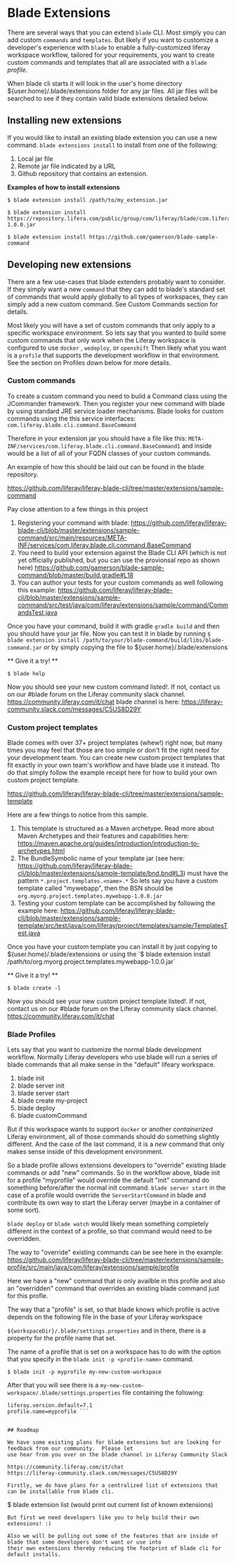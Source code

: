 # Blade Extensions

There are several ways that you can extend `blade` CLI.  Most simply you can add custom `commands` and `templates`.
But likely if you want to customize a developer's experience with `blade`  to enable a fully-customized liferay workspace
workflow, tailored for your requirements, you want to create custom commands and templates that all are associated
with a `blade` _profile_.

When blade cli starts it will look in the user's home directory ${user.home}/.blade/extensions folder for any jar files.
All jar files will be searched to see if they contain valid blade extensions detailed below.

## Installing new extensions

If you would like to install an existing blade extension you can use a new command. `blade extensions install` to install from one of the following:

1. Local jar file
2. Remote jar file indicated by a URL
3. Github repository that contains an extension.

**Examples of how to install extensions**

```
$ blade extension install /path/to/my_extension.jar
```

```
$ blade extension install https://repository.lifera.com/public/group/com/liferay/blade/com.liferay.blade.extension/1.0.0/com.liferay.blade.extension-1.0.0.jar
```

```
$ blade extension install https://github.com/gamerson/blade-sample-command
```

## Developing new extensions

There are a few use-cases that blade extenders probably want to consider.  If they simply want a new `command` that they
can add to blade's standard set of commands that would apply globally to all types of workspaces, they can simply
add a new custom command.  See Custom Commands section for details.

Most likely you will have a set of custom commands that only apply to a specific workspace environment.  So lets say
that you wanted to build some custom commands that only work when the Liferay workspace is configured to use `docker`
, `wedeploy`, or `openshift`  Then likely what you want is a `profile` that supports the development workflow in that
environment.  See the section on Profiles down below for more details.

### Custom commands

To create a custom command you need to build a Command class using the JCommander framework.  Then you register your
new command with blade by using standard JRE service loader mechanisms.  Blade looks for custom commands using
the this service interfaces: `com.liferay.blade.cli.command.BaseCommand`

Therefore in your extension jar you should have a file like this: `META-INF/services/com.liferay.blade.cli.command.BaseCommand1` and inside would be a list of all of your FQDN classes of your custom commands.

An example of how this should be laid out can be found in the blade repository.

https://github.com/liferay/liferay-blade-cli/tree/master/extensions/sample-command

Pay close attention to a few things in this project

1. Registering your command with blade: https://github.com/liferay/liferay-blade-cli/blob/master/extensions/sample-command/src/main/resources/META-INF/services/com.liferay.blade.cli.command.BaseCommand
2. You need to build your extension against the Blade CLI API (which is not yet officially published, but you can use the provionsal repo as shown here)
https://github.com/gamerson/blade-sample-command/blob/master/build.gradle#L18
3. You can author your tests for your custom commands as well following this example: https://github.com/liferay/liferay-blade-cli/blob/master/extensions/sample-command/src/test/java/com/liferay/extensions/sample/command/CommandsTest.java

Once you have your command, build it with gradle `gradle build` and then you should have your jar file.  Now you can test
it in blade by running `$ blade extension install /path/to/your/blade-command/build/libs/blade-command.jar` or by simply copying
the file to ${user.home}/.blade/extensions

** Give it a try! **
```
$ blade help
```
Now you should see your new custom command listed!.  If not, contact us on our #blade forum on the Liferay community slack channel.  https://community.liferay.com/it/chat
blade channel is here: https://liferay-community.slack.com/messages/C5US8D29Y


### Custom project templates

Blade comes with over 37+ project templates (whew!) right now, but many times you may feel that those are too simple or
don't fit the right need for your development team.  You can create new custom project templates that fit exactly in
your own team's workflow and have blade use it instead.  Tto do that simply follow the example receipt here for how to
build your own custom project template.

https://github.com/liferay/liferay-blade-cli/tree/master/extensions/sample-template

Here are a few things to notice from this sample.

1. This template is structured as a Maven archetype.  Read more about Maven Archetypes and their features and capabilities here: https://maven.apache.org/guides/introduction/introduction-to-archetypes.html
2. The BundleSymbolic name of your template jar (see here: https://github.com/liferay/liferay-blade-cli/blob/master/extensions/sample-template/bnd.bnd#L3) must have the pattern `*.project.templates.<name>.*`  So lets say you have a custom template called "mywebapp", then the BSN should be `org.myorg.project.templates.mywebapp-1.0.0.jar`
3. Testing your custom template can be accomplished by following the example here: https://github.com/liferay/liferay-blade-cli/blob/master/extensions/sample-template/src/test/java/com/liferay/project/templates/sample/TemplatesTest.java

Once you have your custom template you can install it by just copying to ${user.home}/.blade/extensions or using the
`$ blade extension install /path/to/org.myorg.project.templates.mywebapp-1.0.0.jar`

** Give it a try! **
```
$ blade create -l
```
Now you should see your new custom project template listed!.  If not, contact us on our #blade forum on the Liferay community slack channel.  https://community.liferay.com/it/chat

### Blade Profiles

Lets say that you want to customize the normal blade development workflow.  Normally Liferay developers who use blade will run a series of blade commands that all make sense in the "default" lifeary workspace.

1. blade init
2. blade server init
3. blade server start
4. blade create my-project
5. blade deploy
6. blade customCommand

But if this workspace wants to support `docker` or another _containerized_ Liferay environment, all of those commands
should do something slightly different.  And the case of the last command, it is a *new* command that only makes sense
inside of this development environment.

So a blade profile allows extensions developers to "override" existing blade commands or add "new" commands.
So in the workflow above, blade init for a profile "myprofile" would override the default "init" command do something
before/after the normal init command.  `blade server start` in the case of a profile would override the `ServerStartCommand` in blade and contribute its own way to start the Liferay server (maybe in a container of some sort).

`blade deploy` or `blade watch` would likely mean something completely different in the context of a profile, so that command
would need to be overridden.

The way to "override" existing commands can be see here in the example: https://github.com/liferay/liferay-blade-cli/tree/master/extensions/sample-profile/src/main/java/com/liferay/extensions/sample/profile

Here we have a "new" command that is only availble in this profile and also an "overridden" command that overrides an existing blade command just for this profle.

The way that a "profile" is set, so that blade knows which profile is active depends on the following file in the base
of your Liferay workspace

`${workspaceDir}/.blade/settings.properties`  and in there, there is a property for the profile name that set.

The name of a profile that is set on a workspace has to do with the option that you specify in the `blade init -p <profile-name>` command.

```
$ blade init -p myprofile my-new-custom-workspace
```

After that you will see there is a `my-new-custom-workspace/.blade/settings.properties` file containing the following:
```
liferay.version.default=7.1
profile.name=myprofile ```


## Roadmap

We have some existing plans for blade extensions but are looking for feedback from our community.  Please let
use hear from you over on the blade channel in Liferay Community Slack

https://community.liferay.com/it/chat
https://liferay-community.slack.com/messages/C5US8D29Y

Firstly, we do have plans for a centralized list of extensions that can be installable from blade cli.
```
$ blade extension list
(would print out current list of known extensions)
```
But first we need developers like you to help build their own extensions! :)

Also we will be pulling out some of the features that are inside of blade that some developers don't want or use into
their own extensions thereby reducing the footprint of blade cli for default installs.